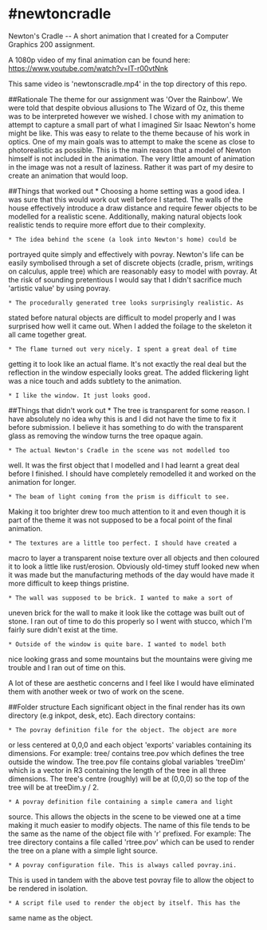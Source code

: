 #newtoncradle
============

Newton's Cradle -- A short animation that I created for a Computer Graphics 200 assignment.

A 1080p video of my final animation can be found here:
https://www.youtube.com/watch?v=IT-r00vtNnk

This same video is 'newtonscradle.mp4' in the top directory of this repo.

##Rationale
The theme for our assignment was 'Over the Rainbow'. We were told that
despite obvious allusions to The Wizard of Oz, this theme was to
be interpreted however we wished.
I chose with my animation to attempt to capture a small part of what I
imagined Sir Isaac Newton's home might be like. This was easy to relate
to the theme because of his work in optics. 
One of my main goals was to attempt to make the scene as close to 
photorealistic as possible. This is the main reason that a model of Newton
himself is not included in the animation.
The very little amount of animation in the image was not a result of laziness. Rather it was part of my desire to create an animation that would
loop.


##Things that worked out
	* Choosing a home setting was a good idea. I was sure that 
this would work out well before I started. The walls of the house
effectively introduce a draw distance and require fewer objects to
be modelled for a realistic scene. Additionally, making natural 
objects look realistic tends to require more effort due to their complexity.

	* The idea behind the scene (a look into Newton's home) could be
portrayed quite simply and effectively with povray. Newton's life can be
easily symbolised through a set of discrete objects (cradle, prism,
writings on calculus, apple tree) which are reasonably easy to model with
povray. At the risk of sounding pretentious I would say that I didn't
sacrifice much 'artistic value' by using povray.

	* The procedurally generated tree looks surprisingly realistic. As
stated before natural objects are difficult to model properly and I was
surprised how well it came out. When I added the foilage to the skeleton
it all came together great.

	* The flame turned out very nicely. I spent a great deal of time
getting it to look like an actual flame. It's not exactly the real deal
but the reflection in the window especially looks great. The added
flickering light was a nice touch and adds subtlety to the animation.

	* I like the window. It just looks good.

##Things that didn't work out
	* The tree is transparent for some reason. I have absolutely no
idea why this is and I did not have the time to fix it before submission.
I believe it has something to do with the transparent glass as removing
the window turns the tree opaque again.

	* The actual Newton's Cradle in the scene was not modelled too
well. It was the first object that I modelled and I had learnt a great deal
before I finished. I should have completely remodelled it and worked on the
animation for longer.

	* The beam of light coming from the prism is difficult to see.
Making it too brighter drew too much attention to it and even though it
is part of the theme it was not supposed to be a focal point of the
final animation. 

	* The textures are a little too perfect. I should have created a 
macro to layer a transparent noise texture over all objects and then
coloured it to look a little like rust/erosion. Obviously old-timey stuff
looked new when it was made but the manufacturing methods of the day
would have made it more difficult to keep things pristine.

	* The wall was supposed to be brick. I wanted to make a sort of
uneven brick for the wall to make it look like the cottage was built out
of stone. I ran out of time to do this properly so I went with stucco,
which I'm fairly sure didn't exist at the time.

	* Outside of the window is quite bare. I wanted to model both
nice looking grass and some mountains but the mountains were giving me
trouble and I ran out of time on this.

A lot of these are aesthetic concerns and I feel like I would have
eliminated them with another week or two of work on the scene.


##Folder structure
Each significant object in the final render has its own directory (e.g inkpot, desk, etc).
Each directory contains:

	* The povray definition file for the object. The object are more
or less centered at 0,0,0 and each object 'exports' variables containing
its dimensions. 
For example: tree/ contains tree.pov which defines the tree outside 
the window. The tree.pov file contains global variables 'treeDim' which is
a vector in R3 containing the length of the tree in all three dimensions.
The tree's centre (roughly) will be at (0,0,0) so the top of the tree will
be at treeDim.y / 2.

	* A povray definition file containing a simple camera and light
source. This allows the objects in the scene to be viewed one at a time
making it much easier to modify objects. The name of this file tends to
be the same as the name of the object file with 'r' prefixed.
For example: The tree directory contains a file called 'rtree.pov' which
can be used to render the tree on a plane with a simple light source.

	* A povray configuration file. This is always called povray.ini.
This is used in tandem with the above test povray file to allow the object
to be rendered in isolation.

	* A script file used to render the object by itself. This has the
same name as the object.
